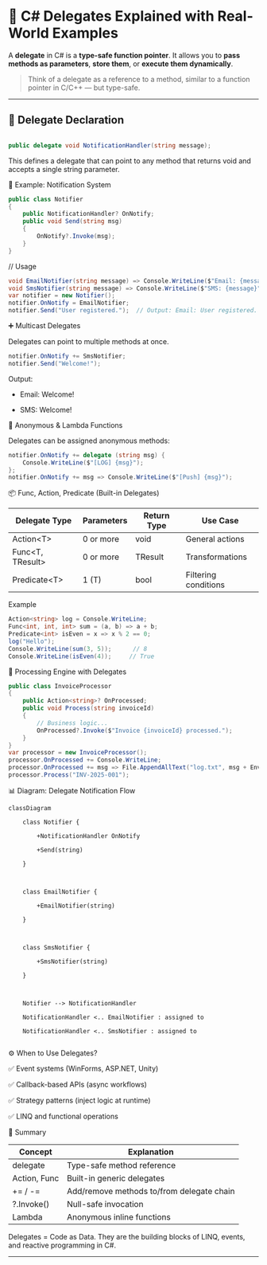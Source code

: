 # 🧠 C# Delegates Explained with Real-World Examples



A **delegate** in C# is a **type-safe function pointer**. It allows you to **pass methods as parameters**, **store them**, or **execute them dynamically**.



> Think of a delegate as a reference to a method, similar to a function pointer in C/C++ — but type-safe.



---



## 🎯 Delegate Declaration



```csharp

public delegate void NotificationHandler(string message);
```

This defines a delegate that can point to any method that returns void and accepts a single string parameter.









🔔 Example: Notification System


```csharp
public class Notifier
{
    public NotificationHandler? OnNotify;
    public void Send(string msg)
    {
        OnNotify?.Invoke(msg);
    }
}
```
// Usage
```csharp
void EmailNotifier(string message) => Console.WriteLine($"Email: {message}");
void SmsNotifier(string message) => Console.WriteLine($"SMS: {message}");
var notifier = new Notifier();
notifier.OnNotify = EmailNotifier;
notifier.Send("User registered.");  // Output: Email: User registered.
```








➕ Multicast Delegates





Delegates can point to multiple methods at once.
```csharp
notifier.OnNotify += SmsNotifier;
notifier.Send("Welcome!");
```


Output:

- Email: Welcome!

- SMS: Welcome!









🔁 Anonymous & Lambda Functions





Delegates can be assigned anonymous methods:
```csharp
notifier.OnNotify += delegate (string msg) {
    Console.WriteLine($"[LOG] {msg}");
};
notifier.OnNotify += msg => Console.WriteLine($"[Push] {msg}");
```








📦 Func, Action, Predicate (Built-in Delegates)



| Delegate Type  | Parameters | Return Type | Use Case |
| --- | --- | --- | --- |
| Action\<T\> | 0 or more | void | General actions |
| Func<T, TResult> | 0 or more | TResult | Transformations
| Predicate\<T\> | 1 (T) | bool | Filtering conditions



Example

```csharp
Action<string> log = Console.WriteLine;
Func<int, int, int> sum = (a, b) => a + b;
Predicate<int> isEven = x => x % 2 == 0;
log("Hello");
Console.WriteLine(sum(3, 5));      // 8
Console.WriteLine(isEven(4));     // True

```







🧪 Processing Engine with Delegates


```csharp
public class InvoiceProcessor
{
    public Action<string>? OnProcessed;
    public void Process(string invoiceId)
    {
        // Business logic...
        OnProcessed?.Invoke($"Invoice {invoiceId} processed.");
    }
}
var processor = new InvoiceProcessor();
processor.OnProcessed += Console.WriteLine;
processor.OnProcessed += msg => File.AppendAllText("log.txt", msg + Environment.NewLine);
processor.Process("INV-2025-001");

```







📊 Diagram: Delegate Notification Flow


```mermaid
classDiagram

    class Notifier {

        +NotificationHandler OnNotify

        +Send(string)

    }



    class EmailNotifier {

        +EmailNotifier(string)

    }



    class SmsNotifier {

        +SmsNotifier(string)

    }



    Notifier --> NotificationHandler

    NotificationHandler <.. EmailNotifier : assigned to

    NotificationHandler <.. SmsNotifier : assigned to


```






⚙️ When to Use Delegates?





✅ Event systems (WinForms, ASP.NET, Unity)

✅ Callback-based APIs (async workflows)

✅ Strategy patterns (inject logic at runtime)

✅ LINQ and functional operations









🧩 Summary



| Concept | Explanation |
| --- | --- |
| delegate | Type-safe method reference |
| Action, Func | Built-in generic delegates |
| += / -= | Add/remove methods to/from delegate chain |
| ?.Invoke() | Null-safe invocation |
| Lambda | Anonymous inline functions

Delegates = Code as Data. They are the building blocks of LINQ, events, and reactive programming in C#.







---
